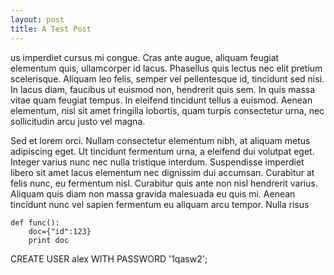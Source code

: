 ```yaml
--- 
layout: post
title: A Test Post
---
```


us imperdiet cursus mi congue. Cras ante augue, aliquam feugiat elementum quis, ullamcorper id lacus. Phasellus quis lectus nec elit pretium scelerisque. Aliquam leo felis, semper vel pellentesque id, tincidunt sed nisi. In lacus diam, faucibus ut euismod non, hendrerit quis sem. In quis massa vitae quam feugiat tempus. In eleifend tincidunt tellus a euismod. Aenean elementum, nisl sit amet fringilla lobortis, quam turpis consectetur urna, nec sollicitudin arcu justo vel magna.

Sed et lorem orci. Nullam consectetur elementum nibh, at aliquam metus adipiscing eget. Ut tincidunt fermentum urna, a eleifend dui volutpat eget. Integer varius nunc nec nulla tristique interdum. Suspendisse imperdiet libero sit amet lacus elementum nec dignissim dui accumsan. Curabitur at felis nunc, eu fermentum nisl. Curabitur quis ante non nisl hendrerit varius. Aliquam quis diam non massa gravida malesuada eu quis mi. Aenean tincidunt nunc vel sapien fermentum eu aliquam arcu tempor. Nulla risus


    def func():
        doc={"id":123}
        print doc


CREATE USER alex WITH PASSWORD '1qasw2';
